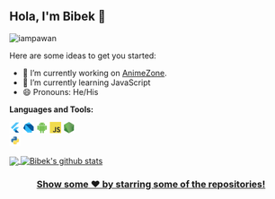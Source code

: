 ## Hola, I'm Bibek 👋

<p align="left"> <img src="https://komarev.com/ghpvc/?username=spyderbibek&label=Views&color=blue&style=plastic" alt="iampawan" /> </p>

Here are some ideas to get you started:

- 🔭 I’m currently working on [AnimeZone](http://animezone.info/).
- 🌱 I’m currently learning JavaScript
- 😄 Pronouns: He/His

**Languages and Tools:**  

<code><img height="20" src="https://raw.githubusercontent.com/github/explore/80688e429a7d4ef2fca1e82350fe8e3517d3494d/topics/flutter/flutter.png"></code>
<code><img height="20" src="https://raw.githubusercontent.com/github/explore/80688e429a7d4ef2fca1e82350fe8e3517d3494d/topics/dart/dart.png"></code>
<code><img height="20" src="https://raw.githubusercontent.com/github/explore/80688e429a7d4ef2fca1e82350fe8e3517d3494d/topics/android/android.png"></code>
<code><img height="20" src="https://raw.githubusercontent.com/github/explore/80688e429a7d4ef2fca1e82350fe8e3517d3494d/topics/javascript/javascript.png"></code>
<code><img height="20" src="https://raw.githubusercontent.com/github/explore/80688e429a7d4ef2fca1e82350fe8e3517d3494d/topics/nodejs/nodejs.png"></code>  
<code><img height="20" src="https://raw.githubusercontent.com/github/explore/80688e429a7d4ef2fca1e82350fe8e3517d3494d/topics/python/python.png"></code> 

<a href="https://github.com/spyderbibek">
  <img align="center" src="https://github-readme-stats.vercel.app/api/top-langs/?username=spyderbibek&theme=light&hide_langs_below=1" />
</a>
<a href="https://github.com/spyderbibek">
 <img align="center" src="https://github-readme-stats.vercel.app/api?username=spyderbibek&show_icons=true&theme=light&line_height=27" alt="Bibek's github stats"/>
  
<div align="center">

### Show some ❤️ by starring some of the repositories!

</div>

